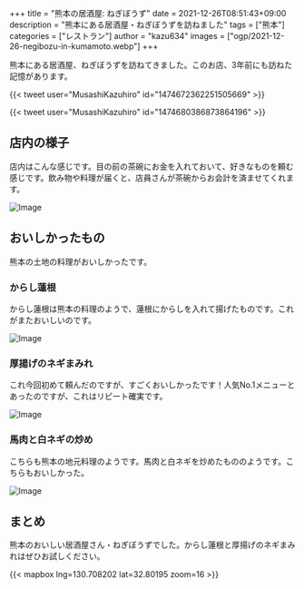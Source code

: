 +++
title = "熊本の居酒屋: ねぎぼうず"
date = 2021-12-26T08:51:43+09:00
description = "熊本にある居酒屋・ねぎぼうずを訪ねました"
tags = ["熊本"]
categories = ["レストラン"]
author = "kazu634"
images = ["ogp/2021-12-26-negibozu-in-kumamoto.webp"]
+++

熊本にある居酒屋、ねぎぼうずを訪ねてきました。このお店、3年前にも訪ねた記憶があります。

{{< tweet user="MusashiKazuhiro" id="1474672362251505669" >}}

{{< tweet user="MusashiKazuhiro" id="1474680386873864196" >}}

## 店内の様子
店内はこんな感じです。目の前の茶碗にお金を入れておいて、好きなものを頼む感じです。飲み物や料理が届くと、店員さんが茶碗からお会計を済ませてくれます。

![Image](https://farm66.staticflickr.com/65535/51775903379_fe25c9fbf6_c.jpg)

## おいしかったもの
熊本の土地の料理がおいしかったです。

### からし蓮根
からし蓮根は熊本の料理のようで、蓮根にからしを入れて揚げたものです。これがまたおいしいのです。

![Image](https://farm66.staticflickr.com/65535/51775260496_200a4b946c_c.jpg)

### 厚揚げのネギまみれ
これ今回初めて頼んだのですが、すごくおいしかったです！人気No.1メニューとあったのですが、これはリピート確実です。

![Image](https://farm66.staticflickr.com/65535/51775903374_7fe4d30d5e_c.jpg)

### 馬肉と白ネギの炒め
こちらも熊本の地元料理のようです。馬肉と白ネギを炒めたもののようです。こちらもおいしかった。

![Image](https://farm66.staticflickr.com/65535/51775903349_f56d40106c_c.jpg)

## まとめ
熊本のおいしい居酒屋さん・ねぎぼうずでした。からし蓮根と厚揚げのネギまみれはぜひお試しください。

{{< mapbox lng=130.708202 lat=32.80195 zoom=16 >}}

